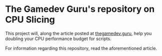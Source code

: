 # The Gamedev Guru's repository on **CPU Slicing**

This project will, along the article posted at [thegamedev.guru](https://thegamedev.guru/unity-performance/cpu-slicing/), help you doubling your CPU performance budget for scripts.

For information regarding this repository, read the aforementioned article.